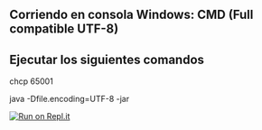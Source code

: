 ## Corriendo en consola Windows: CMD (Full compatible UTF-8)
## Ejecutar los siguientes comandos
chcp 65001

java -Dfile.encoding=UTF-8 -jar <Nombredecompilado>

[![Run on Repl.it](https://repl.it/badge/github/cemp2703/BattleCardRM)](https://repl.it/github/cemp2703/BattleCardRM)
